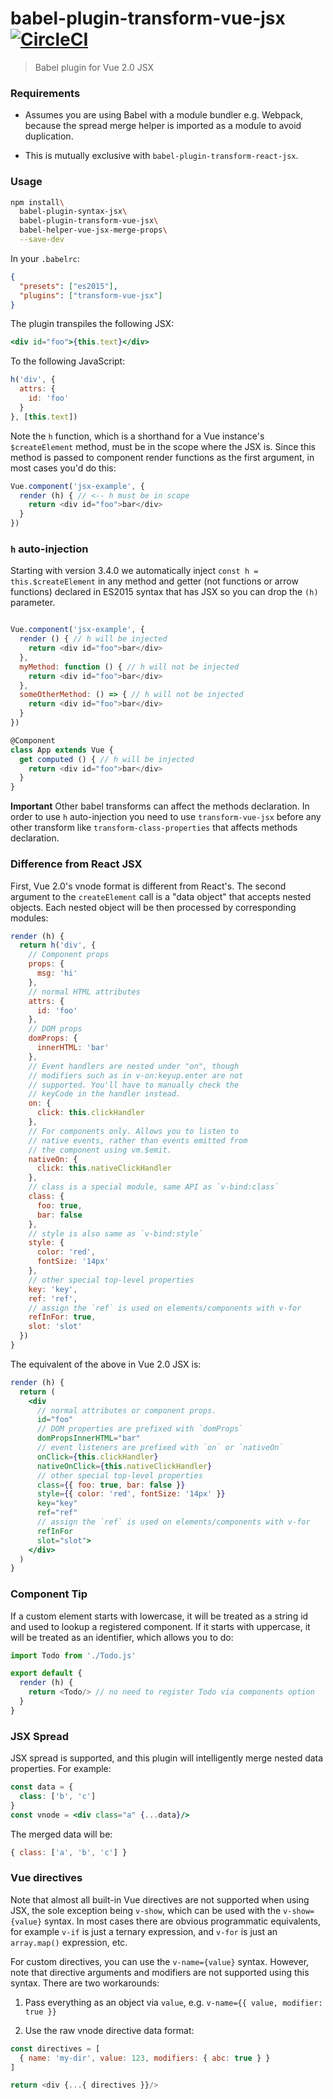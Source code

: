 # babel-plugin-transform-vue-jsx [![CircleCI](https://img.shields.io/circleci/project/vuejs/babel-plugin-transform-vue-jsx.svg?maxAge=2592000)](https://circleci.com/gh/vuejs/babel-plugin-transform-vue-jsx)

> Babel plugin for Vue 2.0 JSX

### Requirements

- Assumes you are using Babel with a module bundler e.g. Webpack, because the spread merge helper is imported as a module to avoid duplication.

- This is mutually exclusive with `babel-plugin-transform-react-jsx`.

### Usage

``` bash
npm install\
  babel-plugin-syntax-jsx\
  babel-plugin-transform-vue-jsx\
  babel-helper-vue-jsx-merge-props\
  --save-dev
```

In your `.babelrc`:

``` json
{
  "presets": ["es2015"],
  "plugins": ["transform-vue-jsx"]
}
```

The plugin transpiles the following JSX:

``` jsx
<div id="foo">{this.text}</div>
```

To the following JavaScript:

``` js
h('div', {
  attrs: {
    id: 'foo'
  }
}, [this.text])
```

Note the `h` function, which is a shorthand for a Vue instance's `$createElement` method, must be in the scope where the JSX is. Since this method is passed to component render functions as the first argument, in most cases you'd do this:

``` js
Vue.component('jsx-example', {
  render (h) { // <-- h must be in scope
    return <div id="foo">bar</div>
  }
})
```

### `h` auto-injection

Starting with version 3.4.0 we automatically inject `const h = this.$createElement` in any method and getter (not functions or arrow functions) declared in ES2015 syntax that has JSX so you can drop the `(h)` parameter.

``` js

Vue.component('jsx-example', {
  render () { // h will be injected
    return <div id="foo">bar</div>
  },
  myMethod: function () { // h will not be injected
    return <div id="foo">bar</div>
  },
  someOtherMethod: () => { // h will not be injected
    return <div id="foo">bar</div>
  }
})

@Component
class App extends Vue {
  get computed () { // h will be injected
    return <div id="foo">bar</div>
  }
}
```

**Important** Other babel transforms can affect the methods declaration. In order to use `h` auto-injection you need to use `transform-vue-jsx` before any other transform like `transform-class-properties` that affects methods declaration.

### Difference from React JSX

First, Vue 2.0's vnode format is different from React's. The second argument to the `createElement` call is a "data object" that accepts nested objects. Each nested object will be then processed by corresponding modules:

``` js
render (h) {
  return h('div', {
    // Component props
    props: {
      msg: 'hi'
    },
    // normal HTML attributes
    attrs: {
      id: 'foo'
    },
    // DOM props
    domProps: {
      innerHTML: 'bar'
    },
    // Event handlers are nested under "on", though
    // modifiers such as in v-on:keyup.enter are not
    // supported. You'll have to manually check the
    // keyCode in the handler instead.
    on: {
      click: this.clickHandler
    },
    // For components only. Allows you to listen to
    // native events, rather than events emitted from
    // the component using vm.$emit.
    nativeOn: {
      click: this.nativeClickHandler
    },
    // class is a special module, same API as `v-bind:class`
    class: {
      foo: true,
      bar: false
    },
    // style is also same as `v-bind:style`
    style: {
      color: 'red',
      fontSize: '14px'
    },
    // other special top-level properties
    key: 'key',
    ref: 'ref',
    // assign the `ref` is used on elements/components with v-for
    refInFor: true,
    slot: 'slot'
  })
}
```

The equivalent of the above in Vue 2.0 JSX is:

``` jsx
render (h) {
  return (
    <div
      // normal attributes or component props.
      id="foo"
      // DOM properties are prefixed with `domProps`
      domPropsInnerHTML="bar"
      // event listeners are prefixed with `on` or `nativeOn`
      onClick={this.clickHandler}
      nativeOnClick={this.nativeClickHandler}
      // other special top-level properties
      class={{ foo: true, bar: false }}
      style={{ color: 'red', fontSize: '14px' }}
      key="key"
      ref="ref"
      // assign the `ref` is used on elements/components with v-for
      refInFor
      slot="slot">
    </div>
  )
}
```

### Component Tip

If a custom element starts with lowercase, it will be treated as a string id and used to lookup a registered component. If it starts with uppercase, it will be treated as an identifier, which allows you to do:

``` js
import Todo from './Todo.js'

export default {
  render (h) {
    return <Todo/> // no need to register Todo via components option
  }
}
```

### JSX Spread

JSX spread is supported, and this plugin will intelligently merge nested data properties. For example:

``` jsx
const data = {
  class: ['b', 'c']
}
const vnode = <div class="a" {...data}/>
```

The merged data will be:

``` js
{ class: ['a', 'b', 'c'] }
```

### Vue directives

Note that almost all built-in Vue directives are not supported when using JSX, the sole exception being `v-show`, which can be used with the `v-show={value}` syntax. In most cases there are obvious programmatic equivalents, for example `v-if` is just a ternary expression, and `v-for` is just an `array.map()` expression, etc.

For custom directives, you can use the `v-name={value}` syntax. However, note that directive arguments and modifiers are not supported using this syntax. There are two workarounds:

1. Pass everything as an object via `value`, e.g. `v-name={{ value, modifier: true }}`

2. Use the raw vnode directive data format:

``` js
const directives = [
  { name: 'my-dir', value: 123, modifiers: { abc: true } }
]

return <div {...{ directives }}/>
```
